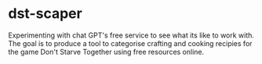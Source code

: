 # dst-scaper
Experimenting with chat GPT's free service to see what its like to work with. The goal is to produce a tool to categorise crafting and cooking recipies for the game Don't Starve Together using free resources online.
